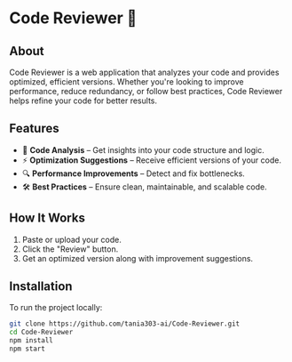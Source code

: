 # Code Reviewer 🚀  

## About  
Code Reviewer is a web application that analyzes your code and provides optimized, efficient versions. Whether you're looking to improve performance, reduce redundancy, or follow best practices, Code Reviewer helps refine your code for better results.  

## Features  
- 📝 **Code Analysis** – Get insights into your code structure and logic.  
- ⚡ **Optimization Suggestions** – Receive efficient versions of your code.  
- 🔍 **Performance Improvements** – Detect and fix bottlenecks.  
- 🛠 **Best Practices** – Ensure clean, maintainable, and scalable code.  

## How It Works  
1. Paste or upload your code.  
2. Click the "Review" button.  
3. Get an optimized version along with improvement suggestions.  

## Installation  
To run the project locally:  
```sh
git clone https://github.com/tania303-ai/Code-Reviewer.git  
cd Code-Reviewer  
npm install  
npm start  
